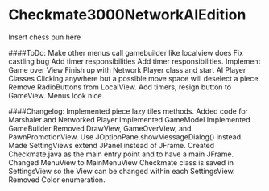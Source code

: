 Checkmate3000NetworkAIEdition
=============================

Insert chess pun here

####ToDo:
	Make other menus call gamebuilder like localview does
	Fix castling bug
	Add timer responsibilities
	Add timer responsibilities.
	Implement Game over View
	Finish up with Network Player class
	and start AI Player Classes
	Clicking anywhere but a possible move space will deselect a piece.
	Remove RadioButtons from LocalView.
	Add timers, resign button to GameView.
	Menus look nice.
	

####Changelog:
	Implemented piece lazy tiles methods.
	Added code for Marshaler and Networked Player
	Implemented GameModel
	Implemented GameBuilder
	Removed DrawView, GameOverView, and PawnPromotionView. Use JOptionPane.showMessageDialog() instead.
	Made SettingViews extend JPanel instead of JFrame.
	Created Checkmate.java as the main entry point and to have a main JFrame.
	Changed MenuView to MainMenuView
	Checkmate class is saved in SettingsView so the View can be changed within each SettingsView.
	Removed Color enumeration.
